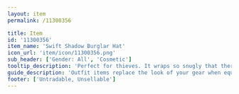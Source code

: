 ```yaml
---
layout: item
permalink: /11300356

title: Item
id: '11300356'
item_name: 'Swift Shadow Burglar Hat'
icon_url: 'item/icon/11300356.png'
sub_header: ['Gender: All', 'Cosmetic']
tooltip_description: 'Perfect for thieves. It wraps so snugly that there''s no chance it''ll fall off.'
guide_description: 'Outfit items replace the look of your gear when equipped.'
footer: ['Untradable, Unsellable']
---
```


